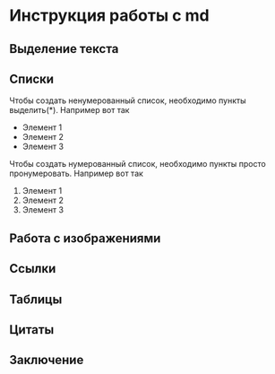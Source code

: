 # Инструкция работы с md

## Выделение текста

## Списки

Чтобы создать ненумерованный список, необходимо пункты выделить(*). Например вот так

* Элемент 1
* Элемент 2
* Элемент 3

Чтобы создать нумерованный список, необходимо пункты просто пронумеровать. Например вот так

1. Элемент 1
2. Элемент 2
3. Элемент 3
## Работа с изображениями

## Ссылки

## Таблицы 

## Цитаты

## Заключение
